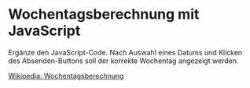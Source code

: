 # Wochentagsberechnung mit JavaScript

Ergänze den JavaScript-Code. Nach Auswahl eines Datums und Klicken des Absenden-Buttons soll der korrekte Wochentag angezeigt werden.


[Wikipedia: Wochentagsberechnung](https://de.wikipedia.org/wiki/Wochentagsberechnung)